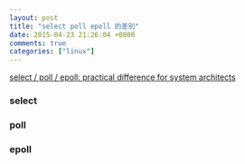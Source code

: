 ```yaml
---
layout: post
title: "select poll epoll 的差別"
date: 2015-04-23 21:26:04 +0800
comments: true
categories: ["linux"]
---
```



<!-- more -->

[select / poll / epoll: practical difference for system architects]


### select


### poll



### epoll





[select / poll / epoll: practical difference for system architects]:http://www.ulduzsoft.com/2014/01/select-poll-epoll-practical-difference-for-system-architects/